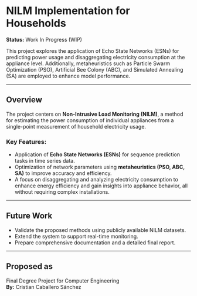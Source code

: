 # NILM Implementation for Households

**Status:** Work In Progress (WIP)

This project explores the application of Echo State Networks (ESNs) for predicting power usage and disaggregating electricity consumption at the appliance level. Additionally, metaheuristics such as Particle Swarm Optimization (PSO), Artificial Bee Colony (ABC), and Simulated Annealing (SA) are employed to enhance model performance.

---

## Overview

The project centers on **Non-Intrusive Load Monitoring (NILM)**, a method for estimating the power consumption of individual appliances from a single-point measurement of household electricity usage.

### Key Features:
- Application of **Echo State Networks (ESNs)** for sequence prediction tasks in time series data.
- Optimization of network parameters using **metaheuristics (PSO, ABC, SA)** to improve accuracy and efficiency.
- A focus on disaggregating and analyzing electricity consumption to enhance energy efficiency and gain insights into appliance behavior, all without requiring complex installations.

---

## Future Work

- Validate the proposed methods using publicly available NILM datasets.
- Extend the system to support real-time monitoring.
- Prepare comprehensive documentation and a detailed final report.

---

## Proposed as

Final Degree Project for Computer Engineering  
**By:** Cristian Caballero Sánchez
